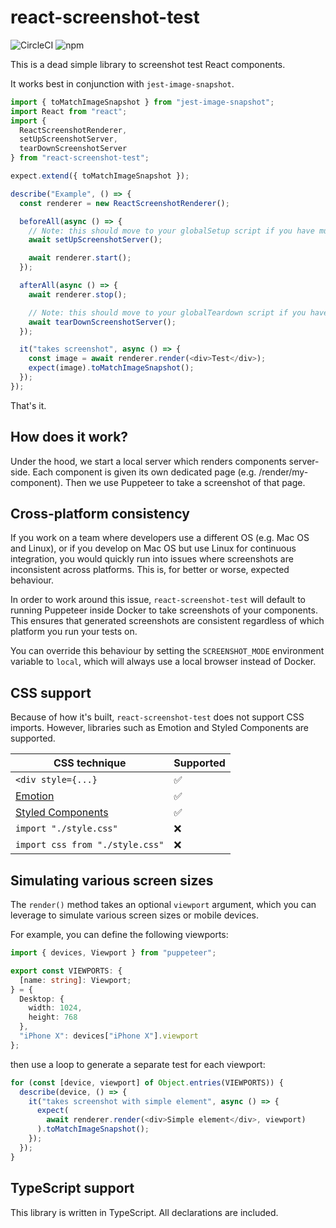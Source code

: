 # react-screenshot-test

![CircleCI](https://img.shields.io/circleci/build/github/fwouts/react-screenshot-test)
![npm](https://img.shields.io/npm/v/react-screenshot-test)

This is a dead simple library to screenshot test React components.

It works best in conjunction with `jest-image-snapshot`.

```typescript
import { toMatchImageSnapshot } from "jest-image-snapshot";
import React from "react";
import {
  ReactScreenshotRenderer,
  setUpScreenshotServer,
  tearDownScreenshotServer
} from "react-screenshot-test";

expect.extend({ toMatchImageSnapshot });

describe("Example", () => {
  const renderer = new ReactScreenshotRenderer();

  beforeAll(async () => {
    // Note: this should move to your globalSetup script if you have multiple tests.
    await setUpScreenshotServer();

    await renderer.start();
  });

  afterAll(async () => {
    await renderer.stop();

    // Note: this should move to your globalTeardown script if you have multiple tests.
    await tearDownScreenshotServer();
  });

  it("takes screenshot", async () => {
    const image = await renderer.render(<div>Test</div>);
    expect(image).toMatchImageSnapshot();
  });
});
```

That's it.

## How does it work?

Under the hood, we start a local server which renders components server-side. Each component is given its own dedicated page (e.g. /render/my-component). Then we use Puppeteer to take a screenshot of that page.

## Cross-platform consistency

If you work on a team where developers use a different OS (e.g. Mac OS and
Linux), or if you develop on Mac OS but use Linux for continuous integration,
you would quickly run into issues where screenshots are inconsistent across
platforms. This is, for better or worse, expected behaviour.

In order to work around this issue, `react-screenshot-test` will default to
running Puppeteer inside Docker to take screenshots of your components. This
ensures that generated screenshots are consistent regardless of which platform
you run your tests on.

You can override this behaviour by setting the `SCREENSHOT_MODE` environment
variable to `local`, which will always use a local browser instead of Docker.

## CSS support

Because of how it's built, `react-screenshot-test` does not support CSS imports. However, libraries such as Emotion and Styled Components are supported.

| CSS technique                                          | Supported |
| ------------------------------------------------------ | --------- |
| `<div style={...}`                                     | ✅        |
| [Emotion](https://emotion.sh)                          | ✅        |
| [Styled Components](https://www.styled-components.com) | ✅        |
| `import "./style.css"`                                 | ❌        |
| `import css from "./style.css"`                        | ❌        |

## Simulating various screen sizes

The `render()` method takes an optional `viewport` argument, which you can leverage to simulate various screen sizes or mobile devices.

For example, you can define the following viewports:

```typescript
import { devices, Viewport } from "puppeteer";

export const VIEWPORTS: {
  [name: string]: Viewport;
} = {
  Desktop: {
    width: 1024,
    height: 768
  },
  "iPhone X": devices["iPhone X"].viewport
};
```

then use a loop to generate a separate test for each viewport:

```typescript
for (const [device, viewport] of Object.entries(VIEWPORTS)) {
  describe(device, () => {
    it("takes screenshot with simple element", async () => {
      expect(
        await renderer.render(<div>Simple element</div>, viewport)
      ).toMatchImageSnapshot();
    });
  });
}
```

## TypeScript support

This library is written in TypeScript. All declarations are included.
